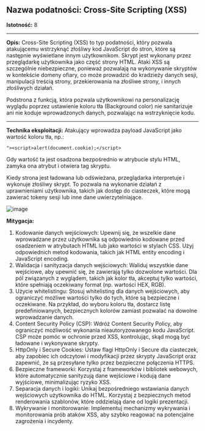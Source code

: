## Nazwa podatności: Cross-Site Scripting (XSS)

**Istotność:** 8

---

**Opis:**
Cross-Site Scripting (XSS) to typ podatności, który pozwala atakującemu wstrzyknąć złośliwy kod JavaScript do stron, które są następnie wyświetlane innym użytkownikom. Skrypt jest wykonany przez przeglądarkę użytkownika jako część strony HTML. Ataki XSS są szczególnie niebezpieczne, ponieważ pozwalają na wykonywanie skryptów w kontekście domeny ofiary, co może prowadzić do kradzieży danych sesji, manipulacji treścią strony, przekierowania na złośliwe strony, i innych złośliwych działań.

Podstrona z funkcją, która pozwala użytkownikowi na personalizację wyglądu poprzez ustawienie koloru tła (Background color) nie sanitarizuje ani nie koduje wprowadzonych danych, pozwalając na wstrzyknięcie kodu.

---

**Technika eksploitacji:**
Atakujący wprowadza payload JavaScript jako wartość koloru tła, np.:

`"><script>alert(document.cookie);</script>`

Gdy wartość ta jest osadzona bezpośrednio w atrybucie stylu HTML, zamyka ona atrybut i otwiera tag skryptu.

Kiedy strona jest ładowana lub odświeżana, przeglądarka interpretuje i wykonuje złośliwy skrypt. To pozwala na wykonanie działań z uprawnieniami użytkownika, takich jak dostęp do ciasteczek, które mogą zawierać tokeny sesji lub inne dane uwierzytelniające.

![image](https://github.com/GrzechuG/PWR-CBE-BAW-mutillidae-2024/assets/56219452/d3a9b93b-dbd5-4a1b-b52a-546beffbdff1)

**Mitygacja:**
1. Kodowanie danych wejściowych: Upewnij się, że wszelkie dane wprowadzane przez użytkownika są odpowiednio kodowane przed osadzeniem w atrybutach HTML lub jako wartości w stylach CSS. Użyj odpowiednich metod kodowania, takich jak HTML entity encoding i JavaScript encoding.
1. Walidacja i sanityzacja danych wejściowych: Waliduj wszystkie dane wejściowe, aby upewnić się, że zawierają tylko dozwolone wartości. Dla pól związanych z wyglądem, takich jak kolor tła, akceptuj tylko wartości, które spełniają oczekiwany format (np. wartości HEX, RGB).
1. Użycie whitelistingu: Stosuj whitelisting dla danych wejściowych, aby ograniczyć możliwe wartości tylko do tych, które są bezpieczne i oczekiwane. Na przykład, do wyboru koloru tła, dostarcz listę predefiniowanych, bezpiecznych kolorów zamiast pozwalać na dowolne wprowadzanie danych.
1. Content Security Policy (CSP): Wdróż Content Security Policy, aby ograniczyć możliwość wykonania nieautoryzowanego kodu JavaScript. CSP może pomóc w ochronie przed XSS, kontrolując, skąd mogą być ładowane i wykonywane skrypty.
1. HttpOnly i Secure Cookies: Ustaw flagi HttpOnly i Secure dla ciasteczek, aby zapobiec ich odczytowi i modyfikacji przez skrypty JavaScript oraz zapewnić, że są przesyłane tylko przez bezpieczne połączenia HTTPS.
1. Bezpieczne frameworki: Korzystaj z frameworków i bibliotek webowych, które automatycznie sanityzują dane wejściowe i kodują dane wyjściowe, minimalizując ryzyko XSS.
1. Separacja danych i logiki: Unikaj bezpośredniego wstawiania danych wejściowych użytkownika do HTML. Korzystaj z bezpiecznych metod renderowania szablonów, które oddzielają dane od logiki prezentacji.
1. Wykrywanie i monitorowanie: Implementuj mechanizmy wykrywania i monitorowania prób ataków XSS, aby szybko reagować na potencjalne zagrożenia i incydenty.
